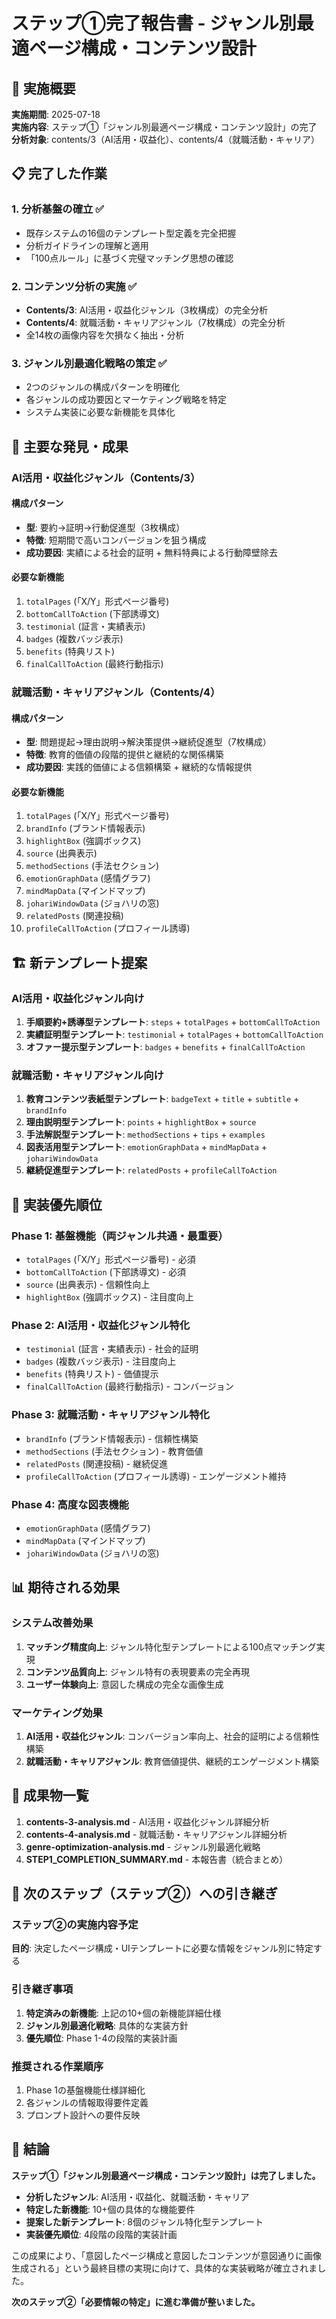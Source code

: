 # ステップ①完了報告書 - ジャンル別最適ページ構成・コンテンツ設計

## 🎯 実施概要

**実施期間**: 2025-07-18  
**実施内容**: ステップ①「ジャンル別最適ページ構成・コンテンツ設計」の完了  
**分析対象**: contents/3（AI活用・収益化）、contents/4（就職活動・キャリア）

## 📋 完了した作業

### 1. 分析基盤の確立 ✅
- 既存システムの16個のテンプレート型定義を完全把握
- 分析ガイドラインの理解と適用
- 「100点ルール」に基づく完璧マッチング思想の確認

### 2. コンテンツ分析の実施 ✅
- **Contents/3**: AI活用・収益化ジャンル（3枚構成）の完全分析
- **Contents/4**: 就職活動・キャリアジャンル（7枚構成）の完全分析
- 全14枚の画像内容を欠損なく抽出・分析

### 3. ジャンル別最適化戦略の策定 ✅
- 2つのジャンルの構成パターンを明確化
- 各ジャンルの成功要因とマーケティング戦略を特定
- システム実装に必要な新機能を具体化

## 🎯 主要な発見・成果

### AI活用・収益化ジャンル（Contents/3）

#### 構成パターン
- **型**: 要約→証明→行動促進型（3枚構成）
- **特徴**: 短期間で高いコンバージョンを狙う構成
- **成功要因**: 実績による社会的証明 + 無料特典による行動障壁除去

#### 必要な新機能
1. `totalPages` (「X/Y」形式ページ番号)
2. `bottomCallToAction` (下部誘導文)
3. `testimonial` (証言・実績表示)
4. `badges` (複数バッジ表示)
5. `benefits` (特典リスト)
6. `finalCallToAction` (最終行動指示)

### 就職活動・キャリアジャンル（Contents/4）

#### 構成パターン
- **型**: 問題提起→理由説明→解決策提供→継続促進型（7枚構成）
- **特徴**: 教育的価値の段階的提供と継続的な関係構築
- **成功要因**: 実践的価値による信頼構築 + 継続的な情報提供

#### 必要な新機能
1. `totalPages` (「X/Y」形式ページ番号)
2. `brandInfo` (ブランド情報表示)
3. `highlightBox` (強調ボックス)
4. `source` (出典表示)
5. `methodSections` (手法セクション)
6. `emotionGraphData` (感情グラフ)
7. `mindMapData` (マインドマップ)
8. `johariWindowData` (ジョハリの窓)
9. `relatedPosts` (関連投稿)
10. `profileCallToAction` (プロフィール誘導)

## 🏗️ 新テンプレート提案

### AI活用・収益化ジャンル向け
1. **手順要約+誘導型テンプレート**: `steps` + `totalPages` + `bottomCallToAction`
2. **実績証明型テンプレート**: `testimonial` + `totalPages` + `bottomCallToAction`
3. **オファー提示型テンプレート**: `badges` + `benefits` + `finalCallToAction`

### 就職活動・キャリアジャンル向け
1. **教育コンテンツ表紙型テンプレート**: `badgeText` + `title` + `subtitle` + `brandInfo`
2. **理由説明型テンプレート**: `points` + `highlightBox` + `source`
3. **手法解説型テンプレート**: `methodSections` + `tips` + `examples`
4. **図表活用型テンプレート**: `emotionGraphData` + `mindMapData` + `johariWindowData`
5. **継続促進型テンプレート**: `relatedPosts` + `profileCallToAction`

## 🎯 実装優先順位

### Phase 1: 基盤機能（両ジャンル共通・最重要）
- `totalPages` (「X/Y」形式ページ番号) - 必須
- `bottomCallToAction` (下部誘導文) - 必須
- `source` (出典表示) - 信頼性向上
- `highlightBox` (強調ボックス) - 注目度向上

### Phase 2: AI活用・収益化ジャンル特化
- `testimonial` (証言・実績表示) - 社会的証明
- `badges` (複数バッジ表示) - 注目度向上
- `benefits` (特典リスト) - 価値提示
- `finalCallToAction` (最終行動指示) - コンバージョン

### Phase 3: 就職活動・キャリアジャンル特化
- `brandInfo` (ブランド情報表示) - 信頼性構築
- `methodSections` (手法セクション) - 教育価値
- `relatedPosts` (関連投稿) - 継続促進
- `profileCallToAction` (プロフィール誘導) - エンゲージメント維持

### Phase 4: 高度な図表機能
- `emotionGraphData` (感情グラフ)
- `mindMapData` (マインドマップ)
- `johariWindowData` (ジョハリの窓)

## 📊 期待される効果

### システム改善効果
1. **マッチング精度向上**: ジャンル特化型テンプレートによる100点マッチング実現
2. **コンテンツ品質向上**: ジャンル特有の表現要素の完全再現
3. **ユーザー体験向上**: 意図した構成の完全な画像生成

### マーケティング効果
1. **AI活用・収益化ジャンル**: コンバージョン率向上、社会的証明による信頼性構築
2. **就職活動・キャリアジャンル**: 教育価値提供、継続的エンゲージメント構築

## 📝 成果物一覧

1. **contents-3-analysis.md** - AI活用・収益化ジャンル詳細分析
2. **contents-4-analysis.md** - 就職活動・キャリアジャンル詳細分析
3. **genre-optimization-analysis.md** - ジャンル別最適化戦略
4. **STEP1_COMPLETION_SUMMARY.md** - 本報告書（統合まとめ）

## 🔄 次のステップ（ステップ②）への引き継ぎ

### ステップ②の実施内容予定
**目的**: 決定したページ構成・UIテンプレートに必要な情報をジャンル別に特定する

### 引き継ぎ事項
1. **特定済みの新機能**: 上記の10+個の新機能詳細仕様
2. **ジャンル別最適化戦略**: 具体的な実装方針
3. **優先順位**: Phase 1-4の段階的実装計画

### 推奨される作業順序
1. Phase 1の基盤機能仕様詳細化
2. 各ジャンルの情報取得要件定義
3. プロンプト設計への要件反映

## 🎯 結論

**ステップ①「ジャンル別最適ページ構成・コンテンツ設計」は完了しました。**

- **分析したジャンル**: AI活用・収益化、就職活動・キャリア
- **特定した新機能**: 10+個の具体的な機能要件
- **提案した新テンプレート**: 8個のジャンル特化型テンプレート
- **実装優先順位**: 4段階の段階的実装計画

この成果により、「意図したページ構成と意図したコンテンツが意図通りに画像生成される」という最終目標の実現に向けて、具体的な実装戦略が確立されました。

**次のステップ②「必要情報の特定」に進む準備が整いました。**